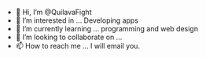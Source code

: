 - 👋 Hi, I’m @QuilavaFight
- 👀 I’m interested in ... Developing apps 
- 🌱 I’m currently learning ... programming and web design
- 💞️ I’m looking to collaborate on ...
- 📫 How to reach me ... I will email you. 

<!---
QuilavaFight/QuilavaFight is a ✨ special ✨ repository because its `README.md` (this file) appears on your GitHub profile.
You can click the Preview link to take a look at your changes.
--->
